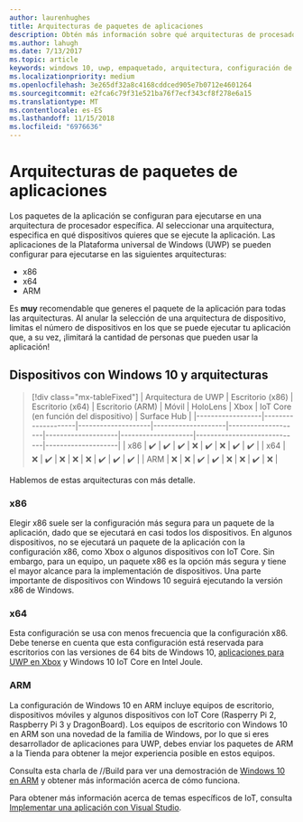 ```yaml
---
author: laurenhughes
title: Arquitecturas de paquetes de aplicaciones
description: Obtén más información sobre qué arquitecturas de procesador debes usar al compilar el paquete de aplicación para UWP.
ms.author: lahugh
ms.date: 7/13/2017
ms.topic: article
keywords: windows 10, uwp, empaquetado, arquitectura, configuración de paquete
ms.localizationpriority: medium
ms.openlocfilehash: 3e265df32a8c4168cddced905e7b0712e4601264
ms.sourcegitcommit: e2fca6c79f31e521ba76f7ecf343cf8f278e6a15
ms.translationtype: MT
ms.contentlocale: es-ES
ms.lasthandoff: 11/15/2018
ms.locfileid: "6976636"
---
```

# <a name="app-package-architectures"></a>Arquitecturas de paquetes de aplicaciones

Los paquetes de la aplicación se configuran para ejecutarse en una arquitectura de procesador específica. Al seleccionar una arquitectura, especifica en qué dispositivos quieres que se ejecute la aplicación. Las aplicaciones de la Plataforma universal de Windows (UWP) se pueden configurar para ejecutarse en las siguientes arquitecturas:
- x86
- x64
- ARM

Es **muy** recomendable que generes el paquete de la aplicación para todas las arquitecturas. Al anular la selección de una arquitectura de dispositivo, limitas el número de dispositivos en los que se puede ejecutar tu aplicación que, a su vez, ¡limitará la cantidad de personas que pueden usar la aplicación!

## <a name="windows-10-devices-and-architectures"></a>Dispositivos con Windows 10 y arquitecturas

> [!div class="mx-tableFixed"]
| Arquitectura de UWP | Escritorio (x86)      | Escritorio (x64)      | Escritorio (ARM)      | Móvil             | HoloLens           | Xbox               | IoT Core (en función del dispositivo) | Surface Hub        |
|------------------|--------------------|--------------------|--------------------|--------------------|--------------------|--------------------|-----------------------------|--------------------|
| x86              | :heavy_check_mark: | :heavy_check_mark: | :heavy_check_mark: | :x:                | :heavy_check_mark: | :x:                | :heavy_check_mark:          | :heavy_check_mark: |
| x64              | :x:                | :heavy_check_mark: | :x:                | :x:                | :x:                | :heavy_check_mark: | :heavy_check_mark:          | :heavy_check_mark: |
| ARM              | :x:                | :x:                | :heavy_check_mark: | :heavy_check_mark: | :x:                | :x:                | :heavy_check_mark:          | :x:                |
 

Hablemos de estas arquitecturas con más detalle. 

### <a name="x86"></a>x86
Elegir x86 suele ser la configuración más segura para un paquete de la aplicación, dado que se ejecutará en casi todos los dispositivos. En algunos dispositivos, no se ejecutará un paquete de la aplicación con la configuración x86, como Xbox o algunos dispositivos con IoT Core. Sin embargo, para un equipo, un paquete x86 es la opción más segura y tiene el mayor alcance para la implementación de dispositivos. Una parte importante de dispositivos con Windows 10 seguirá ejecutando la versión x86 de Windows. 

### <a name="x64"></a>x64
Esta configuración se usa con menos frecuencia que la configuración x86. Debe tenerse en cuenta que esta configuración está reservada para escritorios con las versiones de 64 bits de Windows 10, [aplicaciones para UWP en Xbox](https://docs.microsoft.com/windows/uwp/xbox-apps/system-resource-allocation) y Windows 10 IoT Core en Intel Joule.

### <a name="arm"></a>ARM
La configuración de Windows 10 en ARM incluye equipos de escritorio, dispositivos móviles y algunos dispositivos con IoT Core (Rasperry Pi 2, Raspberry Pi 3 y DragonBoard). Los equipos de escritorio con Windows 10 en ARM son una novedad de la familia de Windows, por lo que si eres desarrollador de aplicaciones para UWP, debes enviar los paquetes de ARM a la Tienda para obtener la mejor experiencia posible en estos equipos. 

Consulta esta charla de //Build para ver una demostración de [Windows 10 en ARM](https://channel9.msdn.com/Events/Build/2017/P4171) y obtener más información acerca de cómo funciona. 

Para obtener más información acerca de temas específicos de IoT, consulta [Implementar una aplicación con Visual Studio](https://developer.microsoft.com/windows/iot/Docs/AppDeployment).
